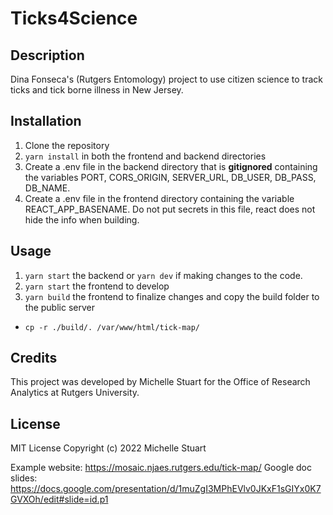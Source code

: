 # Ticks4Science

## Description
Dina Fonseca's (Rutgers Entomology) project to use citizen science to track ticks and tick borne illness in New Jersey.

## Installation
1. Clone the repository
2. `yarn install` in both the frontend and backend directories
3. Create a .env file in the backend directory that is **gitignored** containing the variables PORT, CORS_ORIGIN, SERVER_URL, DB_USER, DB_PASS, DB_NAME.
1. Create a .env file in the frontend directory containing the variable REACT_APP_BASENAME.  Do not put secrets in this file, react does not hide the info when building.

## Usage
1. `yarn start` the backend or `yarn dev` if making changes to the code.
1. `yarn start` the frontend to develop
1. `yarn build` the frontend to finalize changes and copy the build folder to the public server
- `cp -r ./build/. /var/www/html/tick-map/`

## Credits
This project was developed by Michelle Stuart for the Office of Research Analytics at Rutgers University.

## License
MIT License
Copyright (c) 2022 Michelle Stuart

Example website: https://mosaic.njaes.rutgers.edu/tick-map/
Google doc slides: https://docs.google.com/presentation/d/1muZgI3MPhEVlv0JKxF1sGIYx0K7GVXOh/edit#slide=id.p1